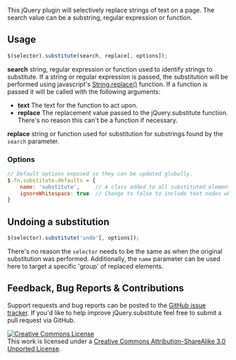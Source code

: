 This jQuery plugin will selectively replace strings of text on a page. The search
value can be a substring, regular expression or function. 

## Usage

```javascript
$(selector).substitute(search, replace[, options]);
```

**search** string, regular expression or function used to identify strings to
substitute. If a string or regular expression is passed, the substitution will be
performed using javascript's [String.replace()](https://developer.mozilla.org/en/JavaScript/Reference/Global_Objects/String/replace) 
function. If a function is passed it will be called with the following arguments:

* **text** The text for the function to act upon.
* **replace** The replacement value passed to the jQuery.substitute function. There's no reason this can't be a function if necessary.

**replace** string or function used for substitution for substrings found by the
<code>search</code> parameter. 

### Options

```javascript
// Default options exposed so they can be updated globally.
$.fn.substitute.defaults = {
	name: 'substitute',		// A class added to all substituted elements. This can also be used to 'group' substitutions for selective undoing (see below).
	ignoreWhitespace: true	// Change to false to include text nodes which only contain whitespace characters in the substitution. 
}
```

## Undoing a substitution
```javascript
$(selector).substitute('undo'[, options]);
```

There's no reason the <code>selector</code> needs to be the same as when the 
original substitution was performed. Additionally, the <code>name</code> parameter 
can be used here to target a specific 'group' of replaced elements.

## Feedback, Bug Reports & Contributions 
Support requests and bug reports can be posted to the 
[GitHub issue tracker](https://github.com/drzax/jquery-substitute/issues). If you'd 
like to help improve jQuery.substitute feel free to submit a pull request via GitHub.

<a rel="license" href="http://creativecommons.org/licenses/by-sa/3.0/"><img alt="Creative Commons License" style="border-width:0" src="http://i.creativecommons.org/l/by-sa/3.0/88x31.png" /></a><br />This work is licensed under a <a rel="license" href="http://creativecommons.org/licenses/by-sa/3.0/">Creative Commons Attribution-ShareAlike 3.0 Unported License</a>.


